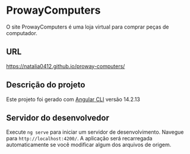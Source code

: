 # ProwayComputers

O site ProwayComputers é uma loja virtual para comprar peças de computador.

## URL

https://natalia0412.github.io/proway-computers/

## Descrição do projeto

Este projeto foi gerado com [Angular CLI](https://github.com/angular/angular-cli) versão 14.2.13

## Servidor do desenvolvedor 

Execute `ng serve` para iniciar um servidor de desenvolvimento. Navegue para  `http://localhost:4200/`. A aplicação será recarregada automaticamente se você modificar algum dos arquivos de origem.


